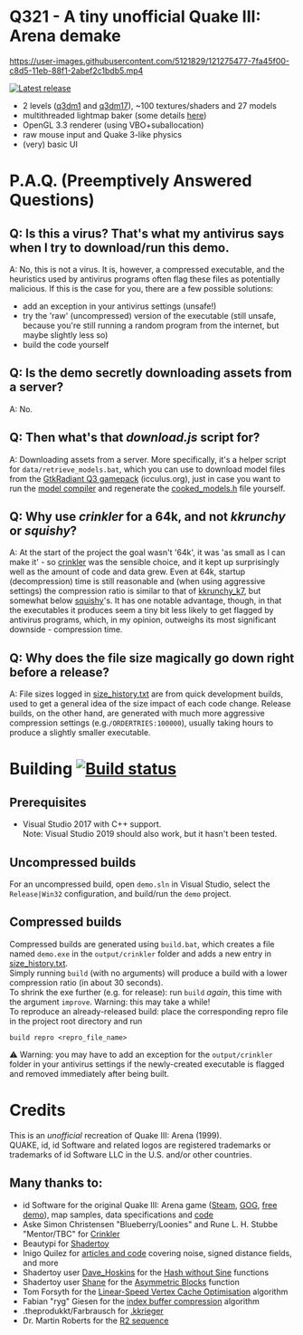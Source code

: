# Q321 - A tiny unofficial Quake III: Arena demake

https://user-images.githubusercontent.com/5121829/121275477-7fa45f00-c8d5-11eb-88f1-2abef2c1bdb5.mp4

[![Latest release](https://img.shields.io/badge/Latest%20release-63.6%20KiB-blue)](https://github.com/andrei-drexler/q321/releases/latest)
- 2 levels ([q3dm1](https://quake.fandom.com/wiki/Q3DM1:_Arena_Gate) and [q3dm17](https://quake.fandom.com/wiki/Q3DM17:_The_Longest_Yard)), ~100 textures/shaders and 27 models
- multithreaded lightmap baker (some details [here](https://twitter.com/andrei_drexler/status/1335215558774706178))
- OpenGL 3.3 renderer (using VBO+suballocation)
- raw mouse input and Quake 3-like physics
- (very) basic UI

# P.A.Q. (Preemptively Answered Questions)

## Q: Is this a virus? That's what my antivirus says when I try to download/run this demo.
A: No, this is not a virus. It is, however, a compressed executable, and the heuristics used by antivirus programs often flag these files as potentially malicious. If this is the case for you, there are a few possible solutions:
- add an exception in your antivirus settings (unsafe!)
- try the 'raw' (uncompressed) version of the executable (still unsafe, because you're still running a random program from the internet, but maybe slightly less so)
- build the code yourself

## Q: Is the demo secretly downloading assets from a server?
A: No.

## Q: Then what's that *download.js* script for?
A: Downloading assets from a server. More specifically, it's a helper script for `data/retrieve_models.bat`, which you can use to download model files from the [GtkRadiant Q3 gamepack](http://svn.icculus.org/gtkradiant-gamepacks/Q3Pack/trunk/install/baseq3/models/) (icculus.org), just in case you want to run the [model compiler](src/tools/model_compiler) and regenerate the [cooked_models.h](src/demo/cooked/cooked_models.h) file yourself.

## Q: Why use *crinkler* for a 64k, and not *kkrunchy* or *squishy*?
A: At the start of the project the goal wasn't '64k', it was 'as small as I can make it' - so [crinkler](https://github.com/runestubbe/Crinkler/) was the sensible choice, and it kept up surprisingly well as the amount of code and data grew. Even at 64k, startup (decompression) time is still reasonable and (when using aggressive settings) the compression ratio is similar to that of [kkrunchy_k7](http://www.farbrausch.de/~fg/kkrunchy/), but somewhat below [squishy](http://logicoma.io/squishy/)'s. It has one notable advantage, though, in that the executables it produces seem a tiny bit less likely to get flagged by antivirus programs, which, in my opinion, outweighs its most significant downside - compression time.

## Q: Why does the file size magically go down right before a release?
A: File sizes logged in [size_history.txt](size_history.txt) are from quick development builds, used to get a general idea of the size impact of each code change. Release builds, on the other hand, are generated with much more aggressive compression settings (e.g.`/ORDERTRIES:100000`), usually taking hours to produce a slightly smaller executable.

# Building [![Build status](https://ci.appveyor.com/api/projects/status/m9bhlscm8gqiev4e?svg=true)](https://ci.appveyor.com/project/andrei-drexler/q321)

## Prerequisites
- Visual Studio 2017 with C++ support.\
Note: Visual Studio 2019 should also work, but it hasn't been tested.

## Uncompressed builds
For an uncompressed build, open `demo.sln` in Visual Studio, select the `Release|Win32` configuration, and build/run the `demo` project.

## Compressed builds
Compressed builds are generated using `build.bat`, which creates a file named `demo.exe` in the `output/crinkler` folder and adds a new entry in [size_history.txt](size_history.txt).\
Simply running `build` (with no arguments) will produce a build with a lower compression ratio (in about 30 seconds).\
To shrink the exe further (e.g. for release): run `build` *again*, this time with the argument `improve`. Warning: this may take a while!\
To reproduce an already-released build: place the corresponding repro file in the project root directory and run
```
build repro <repro_file_name>
```
:warning: Warning: you may have to add an exception for the `output/crinkler` folder in your antivirus settings if the newly-created executable is flagged and removed immediately after being built.

# Credits

This is an *unofficial* recreation of Quake III: Arena (1999).\
QUAKE, id, id Software and related logos are registered trademarks or trademarks of id Software LLC in the U.S. and/or other countries.

## Many thanks to:
- id Software for the original Quake III: Arena game ([Steam](https://store.steampowered.com/app/2200/Quake_III_Arena/), [GOG](https://www.gog.com/game/quake_iii_gold), [free demo](https://games.softpedia.com/get/Games-Demo/Quake-3-Arena.shtml)), map samples, data specifications and [code](https://github.com/id-Software/Quake-III-Arena/)
- Aske Simon Christensen "Blueberry/Loonies" and Rune L. H. Stubbe "Mentor/TBC" for [Crinkler](http://crinkler.net/)
- Beautypi for [Shadertoy](https://www.shadertoy.com)
- Inigo Quilez for [articles and code](https://www.iquilezles.org/) covering noise, signed distance fields, and more
- Shadertoy user [Dave_Hoskins](https://www.shadertoy.com/user/Dave_Hoskins) for the [Hash without Sine](https://www.shadertoy.com/view/4djSRW) functions
- Shadertoy user [Shane](https://www.shadertoy.com/user/Shane) for the [Asymmetric Blocks](https://www.shadertoy.com/view/Ws3GRs) function
- Tom Forsyth for the [Linear-Speed Vertex Cache Optimisation](https://tomforsyth1000.github.io/papers/fast_vert_cache_opt.html) algorithm
- Fabian "ryg" Giesen for the [index buffer compression](https://fgiesen.wordpress.com/2013/12/17/index-compression-follow-up/) algorithm
- .theprodukkt/Farbrausch for [.kkrieger](https://www.pouet.net/prod.php?which=12036)
- Dr. Martin Roberts for the [R2 sequence](http://extremelearning.com.au/unreasonable-effectiveness-of-quasirandom-sequences/)
